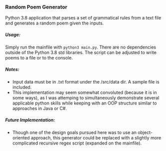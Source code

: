 ### Random Poem Generator

Python 3.8 application that parses a set of grammatical rules from a text file and generates a random poem given the inputs. 

##### Usage:

Simply run the mainfile with ```python3 main.py```. There are no dependencies outside of the Python 3.8 std libraries. 
The script can be adjusted to write poems to a file or to the console.

##### Notes:

* Input data must be in .txt format under the /src/data dir. A sample file is included.
* This implementation may seem somewhat convoluted (because it is in some ways), as I was attemping to simultaneously demonstrate several applicable python skills while keeping with an OOP structure similar to approaches in Java or C#.

##### Future Implementation:

* Though one of the design goals pursued here was to use an object-oriented approach, this generator could be replaced
with a slightly more complicated recursive regex script (expanded on the mainfile).
